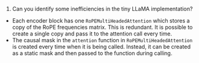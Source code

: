 1. Can you identify some inefficiencies in the tiny LLaMA implementation?

* Each encoder block has one `RoPEMultiHeadedAttention` which stores a copy of the RoPE frequencies matrix. This is redundant. It is possible to create a single copy and pass it to the attention call every time.
* The causal mask in the `attention` function in `RoPEMultiHeadedAttention` is created every time when it is being called. Instead, it can be created as a static mask and then passed to the function during calling.
